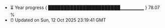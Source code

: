 - ⏳ Year progress { ███████████████████████▁▁▁▁▁▁▁ } 78.07 %
- ⏰ Updated on Sun, 12 Oct 2025 23:19:41 GMT

